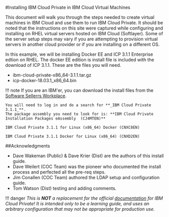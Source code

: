#Installing IBM Cloud Private in IBM Cloud Virtual Machines

This document will walk you through the steps needed to create virtual machines in IBM Cloud and use them to run IBM Cloud Private. It should be noted that the instructions on this site were captured while configuring and installing on RHEL virtual servers hosted on IBM Cloud (Softlayer). Some of the server setup steps may vary if you are attempting to provision virtual servers in another cloud provider or if you are installing on a different OS. 

In this example, we will be installing Docker EE and ICP 3.1.1 Enterprise edtion on RHEL. The docker EE edition is install file is included with the download of ICP 3.1.1. These are the files you will need. 

- ibm-cloud-private-x86_64-3.1.1.tar.gz  
- icp-docker-18.03.1_x86_64.bin

!!! note
    If you are an IBM'er, you can download the install files from the [Software Sellerrs Workplace](https://w3-03.ibm.com/software/xl/download/ticket.wss). 
    
    You will need to log in and do a search for **_IBM Cloud Private 3.1.1_**. 
    The package assembly you need to look for is: **IBM Cloud Private Installation Packages eAssembly  (CJ4MTEN)**

    IBM Cloud Private 3.1.1 for Linux (x86_64) Docker (CNXC8EN)

    IBM Cloud Private 3.1.1 Docker for Linux (x86_64) (CNXD2EN)



##Acknowledgments
- Dave Wakeman (Public) & Dave Krier (Dist) are the authors of this install guide. 
- Dave Weilert (COC Team) was the pioneer who documented the install process and perfected all the pre-req steps.
- Jim Conallen (COC Team) authored the LDAP setup and configuration guide. 
- Tom Watson (Dist) testing and adding comments.

!!! danger
    _This is **NOT** a replacement for the official [documentation](https://www.ibm.com/support/knowledgecenter/en/SSBS6K_3.1.1/kc_welcome_containers.html) for IBM Cloud Private!  It is intended only to be a learning guide, and uses an arbitrary configuration that may not be appropriate for production use._

